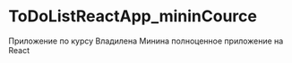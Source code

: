# ToDoListReactApp_mininCource

Приложение по курсу Владилена Минина полноценное приложение на React
